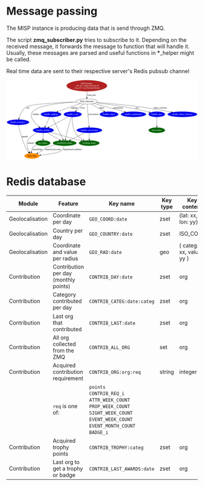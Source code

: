 # Message passing

The MISP instance is producing data that is send through ZMQ.

The script __zmq_subscriber.py__ tries to subscribe to it. Depending on the received message, it forwards the message to function that will handle it. Usually, these messages are parsed and useful functions in __*__\_helper might be called.

Real time data are sent to their respective server's Redis pubsub channel

![Message passing](./doc/message_passing.png "Message passing")

# Redis database

| Module              | Feature                               | Key name                       | Key type | Key content              |
|---------------------|---------------------------------------|--------------------------------|----------|--------------------------|
| Geolocalisation     | Coordinate per day                    | ```GEO_COORD:date```           | zset     |{lat: xx, lon: yy}        |
| Geolocalisation     | Country per day                       | ```GEO_COUNTRY:date```         | zset     |ISO_CODE                  |
| Geolocalisation     | Coordinate and value per radius       | ```GEO_RAD:date```             | geo      | { categ: xx, value: yy } |
| Contribution        | Contribution per day (monthly points) | ```CONTRIB_DAY:date```         | zset     | org                      |
| Contribution        | Category contributed per day          | ```CONTRIB_CATEG:date:categ``` | zset     | org                      |
| Contribution        | Last org that contributed             | ```CONTRIB_LAST:date```        | zset     | org                      |
| Contribution        | All org collected from the ZMQ        | ```CONTRIB_ALL_ORG```          | set      | org                      |
| Contribution        | Acquired contribution requirement     | ```CONTRIB_ORG:org:req```<br/> | string   | integer                  |
|                     | ```req``` is one of:                  | ```points``` <br/> ```CONTRIB_REQ_i``` <br/> ```ATTR_WEEK_COUNT``` <br/> ```PROP_WEEK_COUNT``` <br/> ```SIGHT_WEEK_COUNT``` <br/> ```EVENT_WEEK_COUNT``` <br/> ```EVENT_MONTH_COUNT``` <br/> ```BADGE_i``` <br/>                                                                                          |          |                          |
| Contribution        | Acquired trophy points                | ```CONTRIB_TROPHY:categ```     | zset     | org                      |
| Contribution        | Last org to get a trophy or badge     | ```CONTRIB_LAST_AWARDS:date``` | zset     | org                      |
